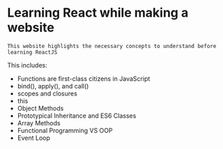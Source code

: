 # Learning React while making a website

`This website highlights the necessary concepts to understand before learning ReactJS`

<p>This includes: </p>
<ul>
    <li>
        Functions are first-class citizens in JavaScript
    </li>
    <li>
        bind(), apply(), and call()
    </li>
    <li>
        scopes and closures
    </li>
    <li>
        this
    </li>
    <li>
        Object Methods
    </li>
    <li>
        Prototypical Inheritance and ES6 Classes
    </li>
    <li>Array Methods</li>
    <li>Functional Programming VS OOP</li>
    <li>
        Event Loop
    </li>
</ul>
